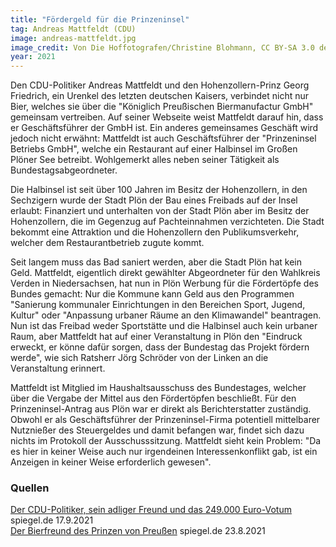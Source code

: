 ```yaml
---
title: "Fördergeld für die Prinzeninsel"
tag: Andreas Mattfeldt (CDU)
image: andreas-mattfeldt.jpg
image_credit: Von Die Hoffotografen/Christine Blohmann, CC BY-SA 3.0 de, https://commons.wikimedia.org/w/index.php?curid=30731138
year: 2021
---
```


Den CDU-Politiker Andreas Mattfeldt und den Hohenzollern-Prinz Georg Friedrich, ein Urenkel des letzten deutschen Kaisers, verbindet
nicht nur Bier, welches sie über die "Königlich Preußischen Biermanufactur GmbH" gemeinsam vertreiben. Auf seiner Webseite weist Mattfeldt
darauf hin, dass er Geschäftsführer der GmbH ist. Ein anderes gemeinsames Geschäft wird jedoch nicht erwähnt: Mattfeldt ist auch Geschäftsführer
der "Prinzeninsel Betriebs GmbH", welche ein Restaurant auf einer Halbinsel im Großen Plöner See betreibt. Wohlgemerkt alles neben seiner
Tätigkeit als Bundestagsabgeordneter.

Die Halbinsel ist seit über 100 Jahren im Besitz der Hohenzollern, in den Sechzigern wurde der Stadt Plön der Bau eines Freibads auf der Insel
erlaubt: Finanziert und unterhalten von der Stadt Plön aber im Besitz der Hohenzollern, die im Gegenzug auf Pachteinnahmen verzichteten.
Die Stadt bekommt eine Attraktion und die Hohenzollern den Publikumsverkehr, welcher dem Restaurantbetrieb zugute kommt.

Seit langem muss das Bad saniert werden, aber die Stadt Plön hat kein Geld. Mattfeldt, eigentlich direkt gewählter Abgeordneter für den Wahlkreis
Verden in Niedersachsen, hat nun in Plön Werbung für die Fördertöpfe des Bundes gemacht: Nur die Kommune kann Geld aus den Programmen
"Sanierung kommunaler Einrichtungen in den Bereichen Sport, Jugend, Kultur" oder "Anpassung urbaner Räume an den Klimawandel" beantragen. Nun
ist das Freibad weder Sportstätte und die Halbinsel auch kein urbaner Raum, aber Mattfeldt hat auf einer Veranstaltung in Plön den
"Eindruck erweckt, er könne dafür sorgen, dass der Bundestag das Projekt fördern werde", wie sich Ratsherr Jörg Schröder von der Linken an
die Veranstaltung erinnert.

Mattfeldt ist Mitglied im Haushaltsausschuss des Bundestages, welcher über die Vergabe der Mittel aus den Fördertöpfen beschließt. Für den
Prinzeninsel-Antrag aus Plön war er direkt als Berichterstatter zuständig. Obwohl er als Geschäftsführer der Prinzeninsel-Firma potentiell
mittelbarer Nutznießer des Steuergeldes und damit befangen war, findet sich dazu nichts im Protokoll der Ausschusssitzung. Mattfeldt sieht
kein Problem: "Da es hier in keiner Weise auch nur irgendeinen Interessenkonflikt gab, ist ein Anzeigen in keiner Weise erforderlich gewesen".

<!--more-->

### Quellen

[Der CDU-Politiker, sein adliger Freund und das 249.000 Euro-Votum][spon1] spiegel.de 17.9.2021  
[Der Bierfreund des Prinzen von Preußen][spon2] spiegel.de 23.8.2021  

[spon1]: https://www.spiegel.de/panorama/andreas-mattfeldt-cdu-der-bundestagsabgeordnete-sein-adliger-freund-und-das-249-000-euro-votum-a-ede1a485-963f-403e-ad7e-eb8d39878759
[spon2]: https://www.spiegel.de/politik/deutschland/cdu-haushaltspolitiker-macht-geschaefte-mit-den-hohenzollern-der-einflussreiche-freund-des-prinzen-a-320da8b8-0002-0001-0000-000178874248
